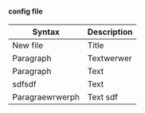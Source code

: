 #### config file

| Syntax      | Description |
| ----------- | ----------- |
| New file    | Title       |
| Paragraph   | Textwerwer        |
| Paragraph   | Text        |
| sdfsdf   | Text        |
| Paragraewrwerph   | Text sdf       |
